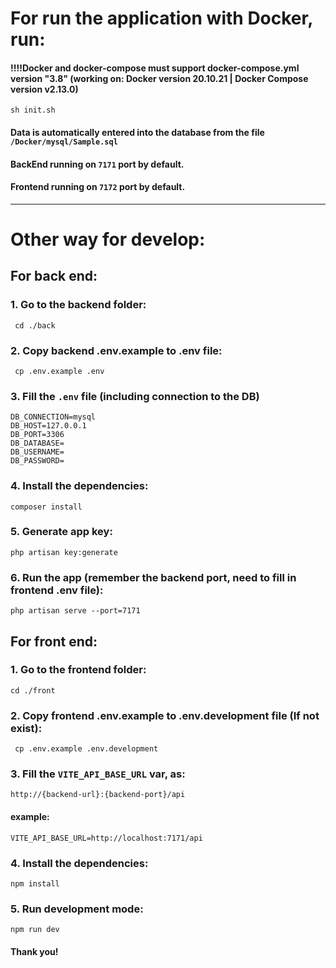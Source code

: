 # For run the application with Docker, run:

#### !!!!Docker and docker-compose must support docker-compose.yml version "3.8" (working on: Docker version 20.10.21 | Docker Compose version v2.13.0)
    sh init.sh

#### Data is automatically entered into the database from the file `/Docker/mysql/Sample.sql`
#### BackEnd running on `7171` port by default.
#### Frontend running on `7172` port by default.
***
# Other way for develop:

##  For back end:

### 1. Go to the backend folder: 
     cd ./back

### 2. Copy backend .env.example to .env file:
     cp .env.example .env

### 3. Fill the `.env` file (including connection to the DB)
    DB_CONNECTION=mysql
    DB_HOST=127.0.0.1
    DB_PORT=3306
    DB_DATABASE=
    DB_USERNAME=
    DB_PASSWORD=
### 4. Install the dependencies:
    composer install
### 5. Generate app key:
    php artisan key:generate
### 6. Run the app (remember the backend port, need to fill in frontend .env file):
    php artisan serve --port=7171

##  For front end:
### 1. Go to the frontend folder:
    cd ./front
### 2. Copy frontend .env.example to .env.development file (If not exist):
     cp .env.example .env.development
### 3. Fill the `VITE_API_BASE_URL` var, as: 
    http://{backend-url}:{backend-port}/api
#### example:
    VITE_API_BASE_URL=http://localhost:7171/api
### 4. Install the dependencies:
    npm install
### 5. Run development mode:
    npm run dev

#### Thank you!